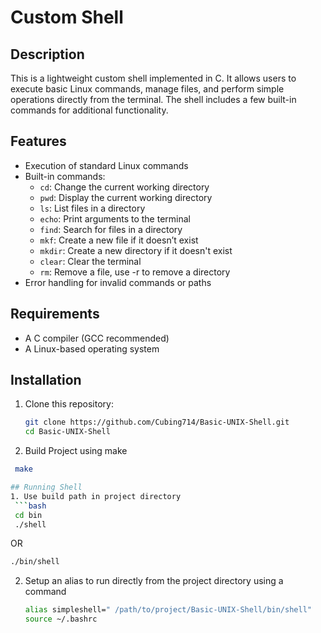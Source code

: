 # Custom Shell

## Description
This is a lightweight custom shell implemented in C. It allows users to execute basic Linux commands, manage files, and perform simple operations directly from the terminal. The shell includes a few built-in commands for additional functionality.

## Features
- Execution of standard Linux commands
- Built-in commands:
  - `cd`: Change the current working directory
  - `pwd`: Display the current working directory
  - `ls`: List files in a directory
  - `echo`: Print arguments to the terminal
  - `find`: Search for files in a directory
  - `mkf`: Create a new file if it doesn’t exist
  - `mkdir`: Create a new directory if it doesn't exist
  - `clear`: Clear the terminal
  - `rm`: Remove a file, use -r to remove a directory
- Error handling for invalid commands or paths

## Requirements
- A C compiler (GCC recommended)
- A Linux-based operating system

## Installation
1. Clone this repository:
   ```bash
   git clone https://github.com/Cubing714/Basic-UNIX-Shell.git
   cd Basic-UNIX-Shell

2. Build Project using make
  ```bash
   make

## Running Shell
1. Use build path in project directory
   ```bash
   cd bin
   ./shell
   ```

  OR
   ```bash
   ./bin/shell
   ```

2. Setup an alias to run directly from the project directory using a command
   ```bash
   alias simpleshell=" /path/to/project/Basic-UNIX-Shell/bin/shell"
   source ~/.bashrc
   ```